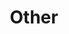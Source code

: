 ---
layout: other_top
title: Other
permalink: /other/
show-in-nav: true
nav-display-order: 6

attributes:
  - name: digital geometric Font
    file: /assets/fonts/DigitalgeometricBold-z8gPL.otf
    type: font
    css-font: titleFont
    img: ''
    link: https://www.fontspace.com/digital-geometric-font-f62002
    comment: An awesome looking font for site title and menu.
  - name: Jekyll Avatar
    file: ''
    type: plugin
    css-font: ''
    img: ''
    link: https://github.com/jekyll/jekyll-avatar
    comment: Plugin to pull GitHub profile image.
  - name: Formspree
    file: ''
    type: service
    css-font: ''
    img: ''
    link: https://formspree.io/
    comment: Service which allows submitting forms in static websites like GitHub Pages.
  - name: "GitHub icon logo (Light Theme, 32px)"
    file: /assets/icons/GitHub-Mark-Light-32px.png
    type: icon
    css-font: ''
    img: /assets/icons/GitHub-Mark-Light-32px.png
    link: https://github.com/logos
    comment: GitHub icon logo used for social media links.
  - name: "Twitter icon logo (White colored)"
    file: "/assets/icons/2021 Twitter logo - white.png"
    type: icon
    css-font: ''
    img: "/assets/icons/2021 Twitter logo - white.png"
    link: https://about.twitter.com/en/who-we-are/brand-toolkit
    comment: Twitter icon logo used for social media links.
  - name: "Favicon"
    file: "/assets/icons/favicon-16x16.png"
    type: icon
    css-font: ''
    img: "/assets/icons/favicon-16x16.png"
    link: https://www.websiteplanet.com/webtools/favicon-generator/
    comment: A quick, easy, and good-looking favicon.
---